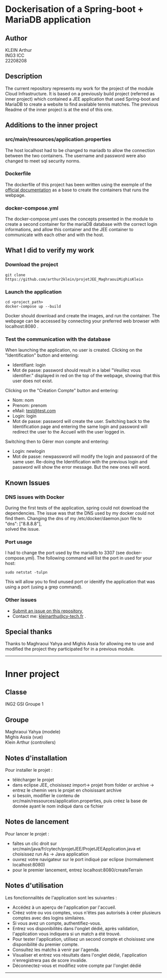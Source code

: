 # Dockerisation of a Spring-boot + MariaDB application

## Author
KLEIN Arthur  
ING3 ICC  
22208208

## Description
The current repository represents my work for the project of the module Cloud Infrastructure. It is based on a previously build project (referred as inner project) which contained a JEE application that used Spring-boot and MariaDB to create a website to find available tennis matches. The previous Readme of the inner project is at the end of this one.

## Additions to the inner project

### src/main/resources/application.properties
The host localhost had to be changed to mariadb to allow the connection between the two containers. The username and password were also changed to meet sql security norms.

### Dockerfile
The dockerfile of this project has been written using the exemple of the [official documentation](https://docs.docker.com/language/java/build-images/) as a base to create the containers that runs the webpage.

### docker-compose.yml
The docker-compose.yml uses the concepts presented in the module to create a second container for the mariaDB database with the correct login informations, and allow this container and the JEE container to communicate with each other and with the host.

## What I did to verify my work

### Download the project
``` shell
git clone https://github.com/arthur2klein/projetJEE_MaghraouiMighisKlein
```

### Launch the application
``` shell
cd <project_path>
docker-compose up --build
```
Docker should download and create the images, and run the container. The webpage can be accessed by connecting your preferred web browser with localhost:8080 .

### Test the communication with the database
When launching the application, no user is created. Clicking on the "Identification" button and entering:  
- Identifiant: login
- Mot de passe: password
should result in a label "Veuillez vous identifier." displayed in red on the top of the webpage, showing that this user does not exist.  

Clicking on the "Création Compte" button and entering:
- Nom: nom
- Prenom: prenom
- eMail: test@test.com
- Login: login
- Mot de passe: password
will create the user. Switching back to the Identification page and entering the same login and password will redirect the user to the Accueil with the user logged in.

Switching then to Gérer mon compte and entering:
- Login: newlogin
- Mot de passe: newpassword
will modify the login and password of the same user. Re-doing the Identification with the previous login and password will show the error message. But the new ones will word.

## Known Issues

### DNS issues with Docker
During the first tests of the application, spring could not download the dependencies. The issue was that the DNS used by my docker could not find them. Changing the dns of my /etc/docker/daemon.json file to   
"dns": ["8.8.8.8"],  
solved the issue.

### Port usage
I had to change the port used by the mariadb to 3307 (see docker-compose.yml). The following command will list the port in used for your host:
```shell
sudo netstat -tulpn
```
This will allow you to find unused port or idenitfy the application that was using a port (using a grep command).

### Other issues
- [Submit an issue on this repository](https://github.com/arthur2klein/projetJEE_MaghraouiMighisKlein/issues),
- Contact me: kleinarthu@cy-tech.fr .

## Special thanks
Thanks to Maghraoui Yahya and Mighis Assia for allowing me to use and modified the project they participated for in a previous module.

---
# Inner project
## Classe
ING2 GSI Groupe 1
## Groupe
Maghraoui Yahya (modele)  
Mighis Assia (vue)  
Klein Arthur (controllers)

## Notes d'installation
Pour installer le projet :
- télécharger le projet
- dans eclipse JEE, choisissez import-> projet from folder or archive -> entrez le chemin vers le projet en choisissant archive
- si besoin, modifier le contenu de src/main/ressources/application.properties, puis créez la base de donnée ayant le nom indiqué dans ce fichier
## Notes de lancement
Pour lancer le projet :
- faîtes un clic droit sur src/main/java/fr/cytech/projetJEE/ProjetJEEApplication.java et choisissez run As -> Java application
- ouvrez votre navigateur sur le port indiqué par eclipse (normalement localhost:8080)
- pour le premier lancement, entrez localhost:8080/createTerrain
## Notes d'utilisation
Les fonctionnalités de l'application sont les suivantes :
- Accédez à un aperçu de l'application par l'accueil.
- Créez votre ou vos comptes, vous n'êtes pas autorisés à créer plusieurs comptes avec des logins similaires.
- Si vous avez un compte, authentifiez-vous.
- Entrez vos disponibilités dans l'onglet dédié, après validation, l'application vous indiquera si un match a été trouvé.
- Pour tester l'application, utilisez un second compte et choisissez une disponibilité du premier compte.
- Consultez les matchs à venir par l'agenda.
- Visualiser et entrez vos résultats dans l'onglet dédié, l'application n'enregistrera pas de score invalide.
- Déconnectez-vous et modifiez votre compte par l'onglet dédié
---
